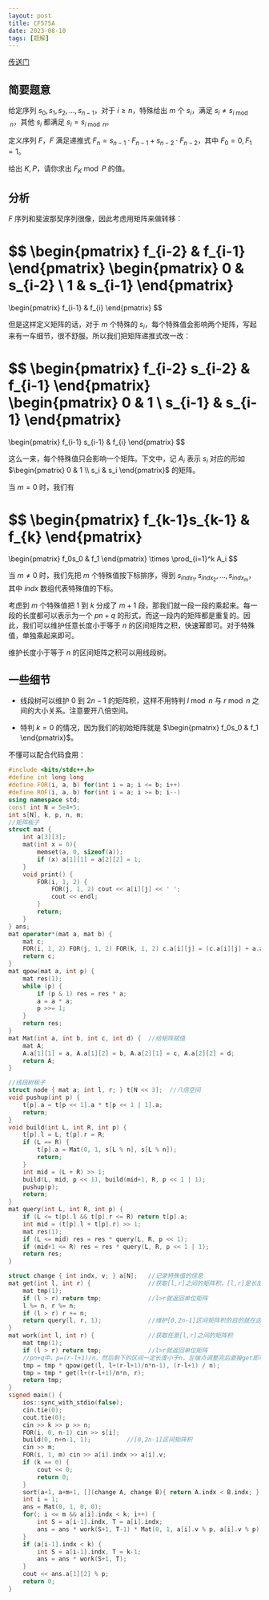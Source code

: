 ```yaml
---
layout: post
title: CF575A
date: 2023-08-10
tags: [题解]
---
```


[传送门](https://www.luogu.com.cn/problem/CF575A)

## 简要题意

给定序列 $s_0,s_1,s_2,\dots,s_{n-1}$，对于 $i \ge n$，特殊给出 $m$ 个 $s_i$，满足 $s_i \not= s_{i \bmod n}$，其他 $s_i$ 都满足 $s_i = s_{i \bmod n}$。

定义序列 $F$，$F$ 满足递推式 $F_n = s_{n-1} \cdot F_{n-1} + s_{n-2} \cdot F_{n-2}$，其中 $F_0 = 0, F_1 = 1$。

给出 $K, P$，请你求出 $F_K \bmod P$ 的值。

## 分析

$F$ 序列和斐波那契序列很像，因此考虑用矩阵来做转移：

$$
\begin{pmatrix}
   f_{i-2} & f_{i-1}
\end{pmatrix}
\begin{pmatrix}
   0 & s_{i-2} \\
   1 & s_{i-1}
\end{pmatrix}
=
\begin{pmatrix}
   f_{i-1} & f_{i}
\end{pmatrix}
$$

但是这样定义矩阵的话，对于 $m$ 个特殊的 $s_i$，每个特殊值会影响两个矩阵，写起来有一车细节，很不舒服。所以我们把矩阵递推式改一改：

$$
\begin{pmatrix}
   f_{i-2} s_{i-2} & f_{i-1}
\end{pmatrix}
\begin{pmatrix}
   0 & 1 \\
   s_{i-1} & s_{i-1}
\end{pmatrix}
=
\begin{pmatrix}
   f_{i-1} s_{i-1} & f_{i}
\end{pmatrix}
$$

这么一来，每个特殊值只会影响一个矩阵。下文中，记 $A_i$ 表示 $s_i$ 对应的形如 $\begin{pmatrix} 0 & 1 \\ s_i & s_i \end{pmatrix}$ 的矩阵。

当 $m = 0$ 时，我们有

$$
\begin{pmatrix}
   f_{k-1}s_{k-1} & f_{k}
\end{pmatrix}
=
\begin{pmatrix}
   f_0s_0 & f_1
\end{pmatrix} 
\times \prod_{i=1}^k A_i 
$$

当 $m \not= 0$ 时，我们先把 $m$ 个特殊值按下标排序，得到 $s_{indx_1},s_{indx_2},\dots,s_{indx_m}$，其中 $indx$ 数组代表特殊值的下标。

考虑到 $m$ 个特殊值把 $1$ 到 $k$ 分成了 $m+1$ 段，那我们就一段一段的乘起来。每一段的长度都可以表示为一个 $pn+q$ 的形式，而这一段内的矩阵都是重复的。因此，我们可以维护任意长度小于等于 $n$ 的区间矩阵之积，快速幂即可。对于特殊值，单独乘起来即可。

维护长度小于等于 $n$ 的区间矩阵之积可以用线段树。

## 一些细节

+ 线段树可以维护 $0$ 到 $2n-1$ 的矩阵积，这样不用特判 $l \bmod n$ 与 $r \bmod n$ 之间的大小关系。注意要开八倍空间。

+ 特判 $k = 0$ 的情况，因为我们的初始矩阵就是 $\begin{pmatrix} f_0s_0 & f_1 \end{pmatrix}$。

不懂可以配合代码食用：

```cpp
#include <bits/stdc++.h>
#define int long long
#define FOR(i, a, b) for(int i = a; i <= b; i++)
#define ROF(i, a, b) for(int i = a; i >= b; i--)
using namespace std;
const int N = 5e4+5;
int s[N], k, p, n, m;
//矩阵板子 
struct mat {
	int a[3][3];
	mat(int x = 0){
		memset(a, 0, sizeof(a));
		if (x) a[1][1] = a[2][2] = 1;
	}
	void print() {
		FOR(i, 1, 2) {
			FOR(j, 1, 2) cout << a[i][j] << ' ';
			cout << endl;
		}
		return;
	}
} ans;
mat operator*(mat a, mat b) {
	mat c;
	FOR(i, 1, 2) FOR(j, 1, 2) FOR(k, 1, 2) c.a[i][j] = (c.a[i][j] + a.a[i][k] * b.a[k][j] % p) % p;
	return c;
}
mat qpow(mat a, int p) {
	mat res(1);
	while (p) {
		if (p & 1) res = res * a;
		a = a * a;
		p >>= 1;
	}
	return res;
}
mat Mat(int a, int b, int c, int d) {  //给矩阵赋值 
	mat A;
	A.a[1][1] = a, A.a[1][2] = b, A.a[2][1] = c, A.a[2][2] = d;
	return A;
}

//线段树板子 
struct node { mat a; int l, r; } t[N << 3];  //八倍空间 
void pushup(int p) {
	t[p].a = t[p << 1].a * t[p << 1 | 1].a;
	return;
}
void build(int L, int R, int p) {
	t[p].l = L, t[p].r = R;
	if (L == R) {
		t[p].a = Mat(0, 1, s[L % n], s[L % n]);
		return;
	}
	int mid = (L + R) >> 1;
	build(L, mid, p << 1), build(mid+1, R, p << 1 | 1);
	pushup(p);
	return;
}
mat query(int L, int R, int p) {
	if (L <= t[p].l && t[p].r <= R) return t[p].a;
	int mid = (t[p].l + t[p].r) >> 1;
	mat res(1);
	if (L <= mid) res = res * query(L, R, p << 1);
	if (mid+1 <= R) res = res * query(L, R, p << 1 | 1);
	return res;
}

struct change { int indx, v; } a[N];   //记录特殊值的信息 
mat get(int l, int r) {                //获取[l,r]之间的矩阵积，[l,r]是长度小于等于n的区间 
	mat tmp(1);
	if (l > r) return tmp;             //l>r就返回单位矩阵 
	l %= n, r %= n;
	if (l > r) r += n;
	return query(l, r, 1);             //维护[0,2n-1]区间矩阵积的目的就在这里 
}
mat work(int l, int r) {               //获取任意[l,r]之间的矩阵积 
	mat tmp(1);
	if (l > r) return tmp;             //l>r就返回单位矩阵 
	//pn+q中，p=(r-l+1)/n，然后剩下的区间一定长度小于n，左端点调整完后直接get即可 
	tmp = tmp * qpow(get(l, l+(r-l+1)/n*n-1), (r-l+1) / n);
	tmp = tmp * get(l+(r-l+1)/n*n, r);
	return tmp;
}
signed main() {
	ios::sync_with_stdio(false);
	cin.tie(0);
	cout.tie(0);
	cin >> k >> p >> n;
	FOR(i, 0, n-1) cin >> s[i];
	build(0, n+n-1, 1);          //[0,2n-1]区间矩阵积 
	cin >> m;
	FOR(i, 1, m) cin >> a[i].indx >> a[i].v;
	if (k == 0) {
		cout << 0;
		return 0;
	}
	sort(a+1, a+m+1, [](change A, change B){ return A.indx < B.indx; }); //按下标排序 
	int i = 1;
	ans = Mat(0, 1, 0, 0);
	for(; i <= m && a[i].indx < k; i++) {
		int S = a[i-1].indx, T = a[i].indx;
		ans = ans * work(S+1, T-1) * Mat(0, 1, a[i].v % p, a[i].v % p);
	}
	if (a[i-1].indx < k) {
		int S = a[i-1].indx, T = k-1;
		ans = ans * work(S+1, T);
	}
	cout << ans.a[1][2] % p;
	return 0;
}
```
